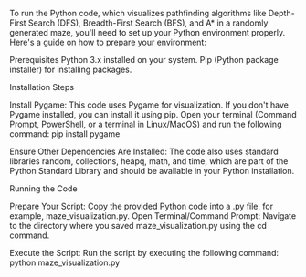 To run the Python code, which visualizes pathfinding algorithms like Depth-First Search (DFS), Breadth-First Search (BFS), and A* in a randomly generated maze, you'll need to set up your Python environment properly. Here's a guide on how to prepare your environment:

Prerequisites
Python 3.x installed on your system.
Pip (Python package installer) for installing packages.


Installation Steps

Install Pygame: This code uses Pygame for visualization. If you don't have Pygame installed, you can install it using pip. Open your terminal (Command Prompt, PowerShell, or a terminal in Linux/MacOS) and run the following command:
pip install pygame


Ensure Other Dependencies Are Installed: The code also uses standard libraries random, collections, heapq, math, and time, which are part of the Python Standard Library and should be available in your Python installation.



Running the Code

Prepare Your Script: Copy the provided Python code into a .py file, for example, maze_visualization.py.
Open Terminal/Command Prompt: Navigate to the directory where you saved maze_visualization.py using the cd command.


Execute the Script: Run the script by executing the following command:
python maze_visualization.py
